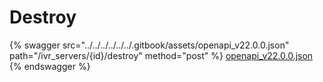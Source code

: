 # Destroy

{% swagger src="../../../../../../.gitbook/assets/openapi_v22.0.0.json" path="/ivr_servers/{id}/destroy" method="post" %}
[openapi_v22.0.0.json](../../../../../../.gitbook/assets/openapi_v22.0.0.json)
{% endswagger %}

